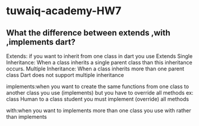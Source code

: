 # tuwaiq-academy-HW7
What the difference between extends ,with ,implements dart?
--

Extends: if you want to inherit from one class in dart you use Extends
Single Inheritance: When a class inherits a single parent class than this inheritance occurs. 
Multiple Inheritance: When a class inherits more than one parent class 
Dart does not support multiple inheritance

implements:when you want to create the same functions from one class to another class you use (implements) but you have to override all methods ex: class Human to a class student you must implement (override) all methods 

with:when you want to implements more than one class you use with rather than implements
